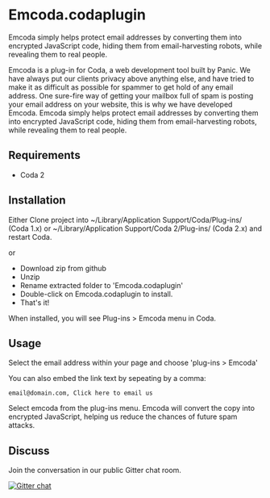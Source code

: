 Emcoda.codaplugin
=================

Emcoda simply helps protect email addresses by converting them into encrypted JavaScript code, hiding them from email-harvesting robots, while revealing them to real people.

Emcoda is a plug-in for Coda, a web development tool built by Panic. We have always put our clients privacy above anything else, and have tried to make it as difficult as possible for spammer to get hold of any email address. One sure-fire way of getting your mailbox full of spam is posting your email address on your website, this is why we have developed Emcoda.
Emcoda simply helps protect email addresses by converting them into encrypted JavaScript code, hiding them from email-harvesting robots, while revealing them to real people.

Requirements
------------

* Coda 2

Installation
------------



Either Clone project into ~/Library/Application Support/Coda/Plug-ins/ (Coda 1.x) or 
~/Library/Application Support/Coda 2/Plug-ins/ (Coda 2.x) and restart Coda.

or

* Download zip from github
* Unzip
* Rename extracted folder to 'Emcoda.codaplugin'
* Double-click on Emcoda.codaplugin to install.
* That's it!

When installed, you will see Plug-ins > Emcoda menu in Coda.


Usage
-----

Select the email address within your page and choose 'plug-ins > Emcoda'

You can also embed the link text by sepeating by a comma:

``email@domain.com, Click here to email us`` 

Select emcoda from the plug-ins menu. Emcoda will convert the copy into encrypted JavaScript, helping us reduce the chances of future spam attacks. 


Discuss
-------

Join the conversation in our public Gitter chat room.

[![Gitter chat](https://badges.gitter.im/jimboroberts/Emcoda.codaplugin.png)](https://gitter.im/jimboroberts/Emcoda.codaplugin)
